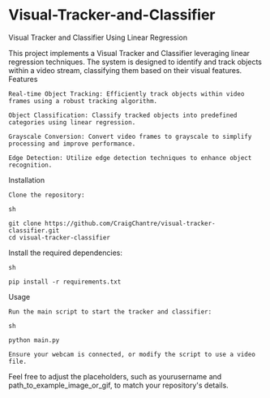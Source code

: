 # Visual-Tracker-and-Classifier
Visual Tracker and Classifier Using Linear Regression

This project implements a Visual Tracker and Classifier leveraging linear regression techniques. The system is designed to identify and track objects within a video stream, classifying them based on their visual features.
Features

    Real-time Object Tracking: Efficiently track objects within video frames using a robust tracking algorithm.
    
    Object Classification: Classify tracked objects into predefined categories using linear regression.
    
    Grayscale Conversion: Convert video frames to grayscale to simplify processing and improve performance.
    
    Edge Detection: Utilize edge detection techniques to enhance object recognition.

Installation

    Clone the repository:

    sh

    git clone https://github.com/CraigChantre/visual-tracker-classifier.git
    cd visual-tracker-classifier

Install the required dependencies:

    sh

    pip install -r requirements.txt

Usage

    Run the main script to start the tracker and classifier:

    sh

    python main.py

    Ensure your webcam is connected, or modify the script to use a video file.



Feel free to adjust the placeholders, such as yourusername and path_to_example_image_or_gif, to match your repository's details.
